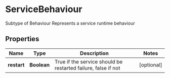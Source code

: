 

# ServiceBehaviour

Subtype of Behaviour Represents a service runtime behaviour 
## Properties

Name | Type | Description | Notes
------------ | ------------- | ------------- | -------------
**restart** | **Boolean** | True if the service should be restarted failure, false if not  |  [optional]




